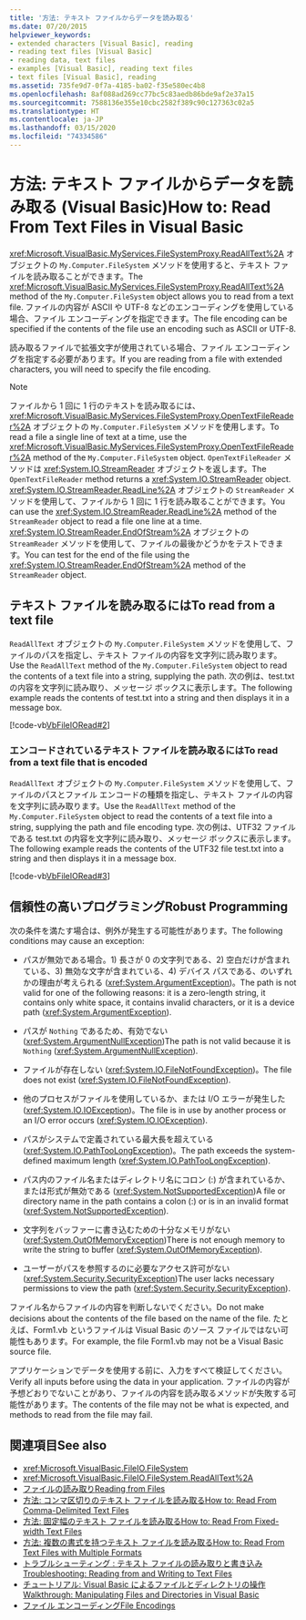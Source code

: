 ```yaml
---
title: '方法: テキスト ファイルからデータを読み取る'
ms.date: 07/20/2015
helpviewer_keywords:
- extended characters [Visual Basic], reading
- reading text files [Visual Basic]
- reading data, text files
- examples [Visual Basic], reading text files
- text files [Visual Basic], reading
ms.assetid: 735fe9d7-0f7a-4185-ba02-f35e580ec4b8
ms.openlocfilehash: 8af088ad269cc77bc5c83aedb86bde9af2e37a15
ms.sourcegitcommit: 7588136e355e10cbc2582f389c90c127363c02a5
ms.translationtype: HT
ms.contentlocale: ja-JP
ms.lasthandoff: 03/15/2020
ms.locfileid: "74334586"
---
```

# <a name="how-to-read-from-text-files-in-visual-basic"></a><span data-ttu-id="c743f-102">方法: テキスト ファイルからデータを読み取る (Visual Basic)</span><span class="sxs-lookup"><span data-stu-id="c743f-102">How to: Read From Text Files in Visual Basic</span></span>

<span data-ttu-id="c743f-103"><xref:Microsoft.VisualBasic.MyServices.FileSystemProxy.ReadAllText%2A> オブジェクトの `My.Computer.FileSystem` メソッドを使用すると、テキスト ファイルを読み取ることができます。</span><span class="sxs-lookup"><span data-stu-id="c743f-103">The <xref:Microsoft.VisualBasic.MyServices.FileSystemProxy.ReadAllText%2A> method of the `My.Computer.FileSystem` object allows you to read from a text file.</span></span> <span data-ttu-id="c743f-104">ファイルの内容が ASCII や UTF-8 などのエンコーディングを使用している場合、ファイル エンコーディングを指定できます。</span><span class="sxs-lookup"><span data-stu-id="c743f-104">The file encoding can be specified if the contents of the file use an encoding such as ASCII or UTF-8.</span></span>

<span data-ttu-id="c743f-105">読み取るファイルで拡張文字が使用されている場合、ファイル エンコーディングを指定する必要があります。</span><span class="sxs-lookup"><span data-stu-id="c743f-105">If you are reading from a file with extended characters, you will need to specify the file encoding.</span></span>

> [!NOTE]
> <span data-ttu-id="c743f-106">ファイルから 1 回に 1 行のテキストを読み取るには、<xref:Microsoft.VisualBasic.MyServices.FileSystemProxy.OpenTextFileReader%2A> オブジェクトの `My.Computer.FileSystem` メソッドを使用します。</span><span class="sxs-lookup"><span data-stu-id="c743f-106">To read a file a single line of text at a time, use the <xref:Microsoft.VisualBasic.MyServices.FileSystemProxy.OpenTextFileReader%2A> method of the `My.Computer.FileSystem` object.</span></span> <span data-ttu-id="c743f-107">`OpenTextFileReader` メソッドは <xref:System.IO.StreamReader> オブジェクトを返します。</span><span class="sxs-lookup"><span data-stu-id="c743f-107">The `OpenTextFileReader` method returns a <xref:System.IO.StreamReader> object.</span></span> <span data-ttu-id="c743f-108"><xref:System.IO.StreamReader.ReadLine%2A> オブジェクトの `StreamReader` メソッドを使用して、ファイルから 1 回に 1 行を読み取ることができます。</span><span class="sxs-lookup"><span data-stu-id="c743f-108">You can use the <xref:System.IO.StreamReader.ReadLine%2A> method of the `StreamReader` object to read a file one line at a time.</span></span> <span data-ttu-id="c743f-109"><xref:System.IO.StreamReader.EndOfStream%2A> オブジェクトの `StreamReader` メソッドを使用して、ファイルの最後かどうかをテストできます。</span><span class="sxs-lookup"><span data-stu-id="c743f-109">You can test for the end of the file using the <xref:System.IO.StreamReader.EndOfStream%2A> method of the `StreamReader` object.</span></span>

## <a name="to-read-from-a-text-file"></a><span data-ttu-id="c743f-110">テキスト ファイルを読み取るには</span><span class="sxs-lookup"><span data-stu-id="c743f-110">To read from a text file</span></span>

<span data-ttu-id="c743f-111">`ReadAllText` オブジェクトの `My.Computer.FileSystem` メソッドを使用して、ファイルのパスを指定し、テキスト ファイルの内容を文字列に読み取ります。</span><span class="sxs-lookup"><span data-stu-id="c743f-111">Use the `ReadAllText` method of the `My.Computer.FileSystem` object to read the contents of a text file into a string, supplying the path.</span></span> <span data-ttu-id="c743f-112">次の例は、test.txt の内容を文字列に読み取り、メッセージ ボックスに表示します。</span><span class="sxs-lookup"><span data-stu-id="c743f-112">The following example reads the contents of test.txt into a string and then displays it in a message box.</span></span>

[!code-vb[VbFileIORead#2](~/samples/snippets/visualbasic/VS_Snippets_VBCSharp/VbFileIORead/VB/Class1.vb#2)]

### <a name="to-read-from-a-text-file-that-is-encoded"></a><span data-ttu-id="c743f-113">エンコードされているテキスト ファイルを読み取るには</span><span class="sxs-lookup"><span data-stu-id="c743f-113">To read from a text file that is encoded</span></span>

<span data-ttu-id="c743f-114">`ReadAllText` オブジェクトの `My.Computer.FileSystem` メソッドを使用して、ファイルのパスとファイル エンコードの種類を指定し、テキスト ファイルの内容を文字列に読み取ります。</span><span class="sxs-lookup"><span data-stu-id="c743f-114">Use the `ReadAllText` method of the `My.Computer.FileSystem` object to read the contents of a text file into a string, supplying the path and file encoding type.</span></span> <span data-ttu-id="c743f-115">次の例は、UTF32 ファイルである test.txt の内容を文字列に読み取り、メッセージ ボックスに表示します。</span><span class="sxs-lookup"><span data-stu-id="c743f-115">The following example reads the contents of the UTF32 file test.txt into a string and then displays it in a message box.</span></span>

[!code-vb[VbFileIORead#3](~/samples/snippets/visualbasic/VS_Snippets_VBCSharp/VbFileIORead/VB/Class1.vb#3)]

## <a name="robust-programming"></a><span data-ttu-id="c743f-116">信頼性の高いプログラミング</span><span class="sxs-lookup"><span data-stu-id="c743f-116">Robust Programming</span></span>

<span data-ttu-id="c743f-117">次の条件を満たす場合は、例外が発生する可能性があります。</span><span class="sxs-lookup"><span data-stu-id="c743f-117">The following conditions may cause an exception:</span></span>

- <span data-ttu-id="c743f-118">パスが無効である場合。1) 長さが 0 の文字列である、2) 空白だけが含まれている、3) 無効な文字が含まれている、4) デバイス パスである、のいずれかの理由が考えられる (<xref:System.ArgumentException>)。</span><span class="sxs-lookup"><span data-stu-id="c743f-118">The path is not valid for one of the following reasons: it is a zero-length string, it contains only white space, it contains invalid characters, or it is a device path (<xref:System.ArgumentException>).</span></span>

- <span data-ttu-id="c743f-119">パスが `Nothing` であるため、有効でない (<xref:System.ArgumentNullException>)</span><span class="sxs-lookup"><span data-stu-id="c743f-119">The path is not valid because it is `Nothing` (<xref:System.ArgumentNullException>).</span></span>

- <span data-ttu-id="c743f-120">ファイルが存在しない (<xref:System.IO.FileNotFoundException>)。</span><span class="sxs-lookup"><span data-stu-id="c743f-120">The file does not exist (<xref:System.IO.FileNotFoundException>).</span></span>

- <span data-ttu-id="c743f-121">他のプロセスがファイルを使用しているか、または I/O エラーが発生した (<xref:System.IO.IOException>)。</span><span class="sxs-lookup"><span data-stu-id="c743f-121">The file is in use by another process or an I/O error occurs (<xref:System.IO.IOException>).</span></span>

- <span data-ttu-id="c743f-122">パスがシステムで定義されている最大長を超えている (<xref:System.IO.PathTooLongException>)。</span><span class="sxs-lookup"><span data-stu-id="c743f-122">The path exceeds the system-defined maximum length (<xref:System.IO.PathTooLongException>).</span></span>

- <span data-ttu-id="c743f-123">パス内のファイル名またはディレクトリ名にコロン (:) が含まれているか、または形式が無効である (<xref:System.NotSupportedException>)</span><span class="sxs-lookup"><span data-stu-id="c743f-123">A file or directory name in the path contains a colon (:) or is in an invalid format (<xref:System.NotSupportedException>).</span></span>

- <span data-ttu-id="c743f-124">文字列をバッファーに書き込むための十分なメモリがない (<xref:System.OutOfMemoryException>)</span><span class="sxs-lookup"><span data-stu-id="c743f-124">There is not enough memory to write the string to buffer (<xref:System.OutOfMemoryException>).</span></span>

- <span data-ttu-id="c743f-125">ユーザーがパスを参照するのに必要なアクセス許可がない (<xref:System.Security.SecurityException>)</span><span class="sxs-lookup"><span data-stu-id="c743f-125">The user lacks necessary permissions to view the path (<xref:System.Security.SecurityException>).</span></span>

<span data-ttu-id="c743f-126">ファイル名からファイルの内容を判断しないでください。</span><span class="sxs-lookup"><span data-stu-id="c743f-126">Do not make decisions about the contents of the file based on the name of the file.</span></span> <span data-ttu-id="c743f-127">たとえば、Form1.vb というファイルは Visual Basic のソース ファイルではない可能性もあります。</span><span class="sxs-lookup"><span data-stu-id="c743f-127">For example, the file Form1.vb may not be a Visual Basic source file.</span></span>

<span data-ttu-id="c743f-128">アプリケーションでデータを使用する前に、入力をすべて検証してください。</span><span class="sxs-lookup"><span data-stu-id="c743f-128">Verify all inputs before using the data in your application.</span></span> <span data-ttu-id="c743f-129">ファイルの内容が予想どおりでないことがあり、ファイルの内容を読み取るメソッドが失敗する可能性があります。</span><span class="sxs-lookup"><span data-stu-id="c743f-129">The contents of the file may not be what is expected, and methods to read from the file may fail.</span></span>

## <a name="see-also"></a><span data-ttu-id="c743f-130">関連項目</span><span class="sxs-lookup"><span data-stu-id="c743f-130">See also</span></span>

- <xref:Microsoft.VisualBasic.FileIO.FileSystem>
- <xref:Microsoft.VisualBasic.FileIO.FileSystem.ReadAllText%2A>
- [<span data-ttu-id="c743f-131">ファイルの読み取り</span><span class="sxs-lookup"><span data-stu-id="c743f-131">Reading from Files</span></span>](../../../../visual-basic/developing-apps/programming/drives-directories-files/reading-from-files.md)
- [<span data-ttu-id="c743f-132">方法: コンマ区切りのテキスト ファイルを読み取る</span><span class="sxs-lookup"><span data-stu-id="c743f-132">How to: Read From Comma-Delimited Text Files</span></span>](../../../../visual-basic/developing-apps/programming/drives-directories-files/how-to-read-from-comma-delimited-text-files.md)
- [<span data-ttu-id="c743f-133">方法: 固定幅のテキスト ファイルを読み取る</span><span class="sxs-lookup"><span data-stu-id="c743f-133">How to: Read From Fixed-width Text Files</span></span>](../../../../visual-basic/developing-apps/programming/drives-directories-files/how-to-read-from-fixed-width-text-files.md)
- [<span data-ttu-id="c743f-134">方法: 複数の書式を持つテキスト ファイルを読み取る</span><span class="sxs-lookup"><span data-stu-id="c743f-134">How to: Read From Text Files with Multiple Formats</span></span>](../../../../visual-basic/developing-apps/programming/drives-directories-files/how-to-read-from-text-files-with-multiple-formats.md)
- [<span data-ttu-id="c743f-135">トラブルシューティング : テキスト ファイルの読み取りと書き込み</span><span class="sxs-lookup"><span data-stu-id="c743f-135">Troubleshooting: Reading from and Writing to Text Files</span></span>](../../../../visual-basic/developing-apps/programming/drives-directories-files/troubleshooting-reading-from-and-writing-to-text-files.md)
- [<span data-ttu-id="c743f-136">チュートリアル: Visual Basic によるファイルとディレクトリの操作</span><span class="sxs-lookup"><span data-stu-id="c743f-136">Walkthrough: Manipulating Files and Directories in Visual Basic</span></span>](../../../../visual-basic/developing-apps/programming/drives-directories-files/walkthrough-manipulating-files-and-directories.md)
- [<span data-ttu-id="c743f-137">ファイル エンコーディング</span><span class="sxs-lookup"><span data-stu-id="c743f-137">File Encodings</span></span>](../../../../visual-basic/developing-apps/programming/drives-directories-files/file-encodings.md)
